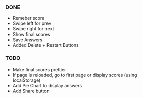 ### DONE ###
* Remeber score
* Swipe left for prev
* Swipe right for next
* Show final scores
* Save Answers
* Added Delete + Restart Buttons

### TODO ###
* Make final scores prettier
* If page is reloaded, go to first page or display scores (using localStorage)
* Add Pie Chart to display answers
* Add Share button

